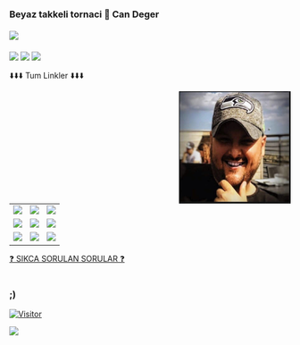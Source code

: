 ### Beyaz takkeli tornaci 👋  Can Deger
#### ![](https://img.shields.io/badge/Cyber%20Security-Consultant%20%2F%20Trainer%20%2F%20Engineer%20%2F%20Architect-blue)
![](https://img.shields.io/badge/DAD-Of%20Three-yellowgreen)
![](https://img.shields.io/badge/HOME-CPH%2FDK%20(2014%20--%20-pink))
![](https://img.shields.io/badge/GAMING-MMORPGs%20%2F%20FPS%20%2F%20RTS-brightgreen)


⬇️⬇️⬇️ Tum Linkler ⬇️⬇️⬇️

<img align="right" alt="avatar" width="200" src="avatar2.JPG"> 
<table><center>
<tr>
  <td><a href="https://youtube.com/candeger">
<img src="https://img.shields.io/badge/YouTube-FF0000?style=for-the-badge&logo=youtube&logoColor=white">
</a> 
<td><a href="https://twitch.tv/lunizz">
<img src="https://img.shields.io/badge/Twitch-9146FF?style=for-the-badge&logo=twitch&logoColor=white">
</a>
<td><a href="https://discord.gg/HfzmfHX">
<img src="https://img.shields.io/badge/Discord-7289DA?style=for-the-badge&logo=discord&logoColor=white">
  </a> </tr>
  <tr>
<td><a href="https://instagram.com/candeger">
<img src="https://img.shields.io/badge/Instagram-E4405F?style=for-the-badge&logo=instagram&logoColor=white">
</a> 
<td><a href="https://twitter.com/CanDeger">
<img src="https://img.shields.io/badge/Twitter-1DA1F2?style=for-the-badge&logo=twitter&logoColor=white">
</a>
<td><a href="https://github.com/lunizz">
<img src="https://img.shields.io/badge/GitHub-100000?style=for-the-badge&logo=github&logoColor=white">
  </a> </tr>
  <tr>
<td><a href="https://www.linkedin.com/in/CanDeger/">
<img src="https://img.shields.io/badge/LinkedIn-0077B5?style=for-the-badge&logo=linkedin&logoColor=white">
</a> 
<td><a href="mailto:lunizz@pm.me">
<img src="https://img.shields.io/badge/Gmail-D14836?style=for-the-badge&logo=gmail&logoColor=white">
</a>
<td><a href="https://tiktok.com/@can.deger">
<img src="https://img.shields.io/badge/TikTok-000000?style=for-the-badge&logo=tiktok&logoColor=white">
</a>
  </tr></center>
</table>
<a href="https://github.com/LuNiZz/siber-guvenlik-sss"> ❓ SIKCA SORULAN SORULAR ❓ </a>
<br></br>



### ;)



[![Visitor](https://visitor-badge.laobi.icu/badge?page_id=LuNiZz.lunizz)](#)


<img align="left" src="https://github-readme-stats.vercel.app/api?username=lunizz&theme=blue-green">


